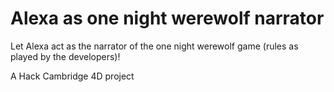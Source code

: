 # Alexa as one night werewolf narrator
Let Alexa act as the narrator of the one night werewolf game (rules as played by the developers)!

A Hack Cambridge 4D project

